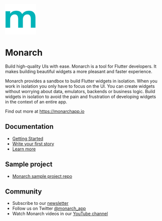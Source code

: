 <p>
  <a href="https://monarchapp.io">
    <img src="https://raw.githubusercontent.com/Dropsource/monarch/master/_assets/monarch_m_readme.png" alt="Monarch" width="100" />
  </a>
</p>

# Monarch

Build high-quality UIs with ease. Monarch is a tool for Flutter developers. It makes building beautiful widgets a more pleasant and faster experience.

Monarch provides a sandbox to build Flutter widgets in isolation. When you work in isolation you only have to focus on the UI. You can create widgets without worrying about data, emulators, backends or business logic. Build widgets in isolation to avoid the pain and frustration of developing widgets in the context of an entire app.

Find out more at https://monarchapp.io

## Documentation
* [Getting Started](https://monarchapp.io/docs/install/)
* [Write your first story](https://monarchapp.io/docs/write-first-story)
* [Learn more](https://monarchapp.io/docs/learn-more)

## Sample project
* [Monarch sample project repo](https://github.com/Dropsource/monarch_samples)

## Community
* Subscribe to our [newsletter](https://docs.google.com/forms/d/e/1FAIpQLSfD9L92rymZnf-z18hWj0gyqrnBFNcc7U3YB3QyiI0_3PMxhQ/viewform?usp=sf_link)
* Follow us on Twitter [@monarch_app](https://twitter.com/monarch_app)
* Watch Monarch videos in our [YouTube channel](https://www.youtube.com/channel/UCuG4P4KTQ2HbikL57HIc1OQ)

[Monarch logo]: https://raw.githubusercontent.com/Dropsource/monarch/master/_assets/monarch_m_readme.png
[Flutter logo]: https://raw.githubusercontent.com/flutter/website/master/src/_assets/image/flutter-lockup-bg.jpg
